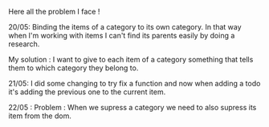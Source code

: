 Here all the problem I face !

20/05: Binding the items of a category to its own category. In that way when I'm working with items I can't find its parents easily by doing a research. 

My solution : I want to give to each item of a category something that tells them to which category they belong to. 

21/05: I did some changing to try fix a function and now when adding a todo it's adding the previous one to the current item.

22/05 : Problem : When we supress a category we need to also supress its item from the dom.
